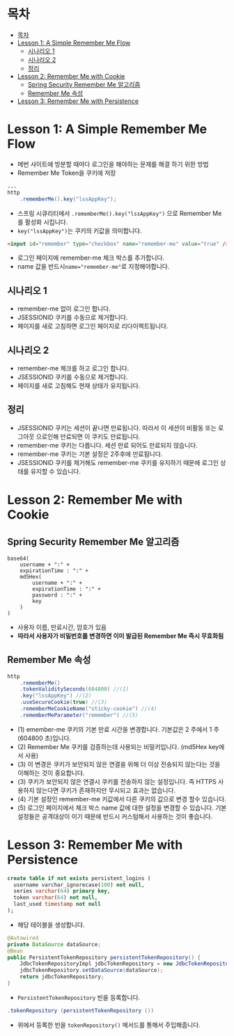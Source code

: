 # 목차
<!-- TOC -->

- [목차](#목차)
- [Lesson 1: A Simple Remember Me Flow](#lesson-1-a-simple-remember-me-flow)
    - [시나리오 1](#시나리오-1)
    - [시나리오 2](#시나리오-2)
    - [정리](#정리)
- [Lesson 2: Remember Me with Cookie](#lesson-2-remember-me-with-cookie)
    - [Spring Security Remember Me 알고리즘](#spring-security-remember-me-알고리즘)
    - [Remember Me 속성](#remember-me-속성)
- [Lesson 3: Remember Me with Persistence](#lesson-3-remember-me-with-persistence)

<!-- /TOC -->

# Lesson 1: A Simple Remember Me Flow
* 메번 사이트에 방분할 때마다 로그인을 해야하는 문제를 해결 하기 위한 방법
* Remember Me Token을 쿠키에 저장

```java
...
http
    .rememberMe().key("lssAppKey");
```
* 스프링 시큐리티에서 `.rememberMe().key("lssAppKey")` 으로 Remember Me를 활성화 시킵니다. 
* `key("lssAppKey")`는 쿠키의 키값을 의미합니다.

```html
<input id="remember" type="checkbox" name="remember-me" value="true" />
```
* 로그인 페이지에 remember-me 체크 박스를 추가합니다.
* name 값을 반드시`name="remember-me"`로 지정해야합니다.

## 시나리오 1
* remember-me 없이 로그인 합니다.
* JSESSIONID 쿠키를 수동으로 제거합니다.
* 페이지를 새로 고침하면 로그인 페이지로 리다이렉트됩니다.

## 시나리오 2
* remember-me 체크를 하고 로그인 합니다.
* JSESSIONID 쿠키를 수동으로 제거합니다.
* 페이지를 새로 고침해도 현재 상태가 유지됩니다.

## 정리
* JSESSIONID 쿠키는 세션이 끝나면 만료됩니다. 따라서 이 세션이 비활동 또는 로그아웃 으로인해 만료되면 이 쿠키도 만료됩니다.
* remember-me 쿠키는 다릅니다. 세션 만료 되어도 만료되지 않습니다.
* remember-me 쿠키는 기본 설정은 2주후에 만료됩니다. 
* JSESSIONID 쿠키를 제거해도 remember-me 쿠키를 유지하기 때문에 로그인 상태를 유지할 수 있습니다.

 
# Lesson 2: Remember Me with Cookie

## Spring Security Remember Me 알고리즘
```
base64(
    username + ":" +
    expirationTime : ":" +
    md5Hex(
        username + ":" +
        expirationTime : ":" +
        password : ":" +
        key
    )
)
```
* 사용자 이름, 만료시간, 암호가 있음
* **따라서 사용자가 비밀번호를 변경하면 이미 발급된 Remember Me 즉시 무효화됨**

## Remember Me 속성
```java
http
    .rememberMe()
    .tokenValiditySeconds(604800) //(1)
    .key("lssAppKey") //(2)
    .useSecureCookie(true) //(3)
    .rememberMeCookieName("sticky-cookie") //(4)
    .rememberMeParameter("remember") //(5)
```
* (1) emember-me 쿠키의 기본 만료 시간을 변경합니다. 기본값은 2 주에서 1 주 (604800 초)입니다.
* (2) Remember Me 쿠키를 검증하는데 사용되는 비밀키입니다. (md5Hex key에서 사용) 
* (3) 이 변경은 쿠키가 보안되지 않은 연결을 위해 더 이상 전송되지 않는다는 것을 이해하는 것이 중요합니다.
* (3) 쿠키가 보안되지 않은 연결시 쿠키를 전송하지 않는 설정입니다. 즉 HTTPS 사용하지 않는다면 쿠키가 존재하지만 무시되고 효과는 없습니다.
* (4) 기본 설정인 remember-me 키값에서 다른 쿠키의 값으로 변경 할수 있습니다.
* (5) 로그인 페이지에서 체크 박스 name 값에 대한 설정을 변경할 수 있습니다. 기본 설정들은 공격대상이 이기 때문에 반드시 커스텀해서 사용하는 것이 좋습니다.

# Lesson 3: Remember Me with Persistence

```sql
create table if not exists persistent_logins (
  username varchar_ignorecase(100) not null,
  series varchar(64) primary key,
  token varchar(64) not null,
  last_used timestamp not null
);
```
* 해당 테이블을 생성합니다.

```java
@Autowired
private DataSource dataSource;
@Bean
public PersistentTokenRepository persistentTokenRepository() {
    JdbcTokenRepositoryImpl jdbcTokenRepository = new JdbcTokenRepositoryImpl();
    jdbcTokenRepository.setDataSource(dataSource);
    return jdbcTokenRepository;
}
```
* `PersistentTokenRepository` 빈을 등록합니다.

```java
.tokenRepository (persistentTokenRepository ())
```
* 위에서 등록한 빈을 `tokenRepository()` 메서드를 통해서 주입해줍니다.

